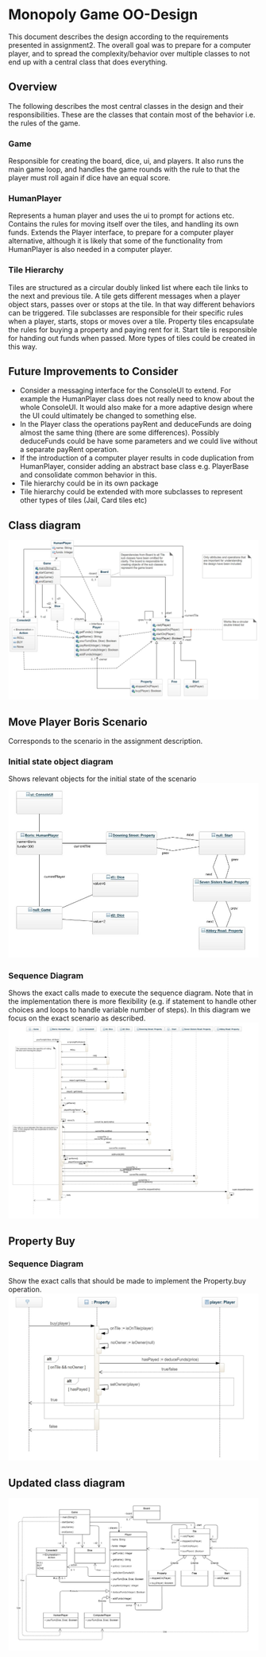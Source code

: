 # Monopoly Game OO-Design
This document describes the design according to the requirements presented in assignment2. The overall goal was to prepare for a computer player, and to spread the complexity/behavior over multiple classes to not end up with a central class that does everything.

## Overview
The following describes the most central classes in the design and their responsibilities. These are the classes that contain most of the behavior i.e. the rules of the game.

### Game
Responsible for creating the board, dice, ui, and players. It also runs the main game loop, and handles the game rounds with the rule to that the player must roll again if dice have an equal score.

### HumanPlayer
Represents a human player and uses the ui to prompt for actions etc. Contains the rules for moving itself over the tiles, and handling its own funds. Extends the Player interface, to prepare for a computer player alternative, although it is likely that some of the functionality from HumanPlayer is also needed in a computer player.

### Tile Hierarchy
Tiles are structured as a circular doubly linked list where each tile links to the next and previous tile.
A tile gets different messages when a player object stars, passes over or stops at the tile. In that way different behaviors can be triggered.
Tile subclasses are responsible for their specific rules when a player, starts, stops or moves over a tile. Property tiles encapsulate the rules for buying a property and paying rent for it. Start tile is responsible for handing out funds when passed. More types of tiles could be created in this way.

## Future Improvements to Consider
 * Consider a messaging interface for the ConsoleUI to extend. For example the HumanPlayer class does not really need to know about the whole ConsoleUI. It would also make for a more adaptive design where the UI could ultimately be changed to something else.
 * In the Player class the operations payRent and deduceFunds are doing almost the same thing (there are some differences). Possibly deduceFunds could be have some parameters and we could live without a separate payRent operation.
 * If the introduction of a computer player results in code duplication from HumanPlayer, consider adding an abstract base class e.g. PlayerBase and consolidate common behavior in this.
 * Tile hierarchy could be in its own package
 * Tile hierarchy could be extended with more subclasses to represent other types of tiles (Jail, Card tiles etc)

## Class diagram
![class diagram](img/class_diagram.jpg)

## Move Player Boris Scenario
Corresponds to the scenario in the assignment description.

### Initial state object diagram
Shows relevant objects for the initial state of the scenario
![object diagram](img/object_diagram.jpg)

### Sequence Diagram
Shows the exact calls made to execute the sequence diagram. Note that in the implementation there is more flexibility (e.g. if statement to handle other choices and loops to handle variable number of steps). In this diagram we focus on the exact scenario as described.
![sequence diagram](img/sequence_diagram.jpg)

## Property Buy
### Sequence Diagram
Show the exact calls that should be made to implement the Property.buy operation.
![Property buy sequence diagram](img/buy_sequence_diagram.jpg)

## Updated class diagram
![class diagram](img/updated_class_diagram.jpg)


